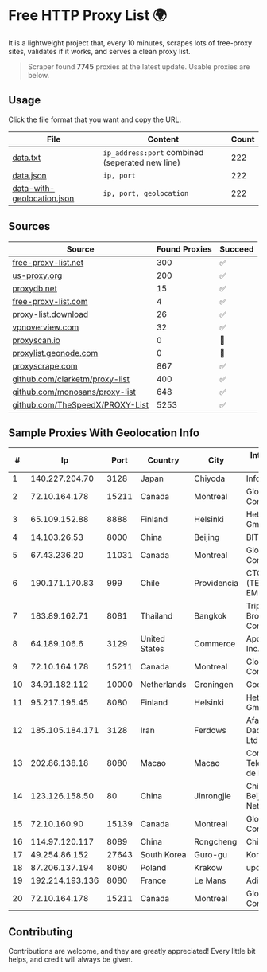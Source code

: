 
# Free HTTP Proxy List 🌍

It is a lightweight project that, every 10 minutes, scrapes lots of free-proxy sites, validates if it works, and serves a clean proxy list.


> Scraper found **7745** proxies at the latest update. Usable proxies are below.

## Usage

Click the file format that you want and copy the URL.


|File|Content|Count|
|----|-------|-----|
|[data.txt](https://raw.githubusercontent.com/themiralay/Proxy-List-World/master/data.txt)|`ip_address:port` combined (seperated new line)|222|
|[data.json](https://raw.githubusercontent.com/themiralay/Proxy-List-World/master/data.json)|`ip, port`|222|
|[data-with-geolocation.json](https://raw.githubusercontent.com/themiralay/Proxy-List-World/master/data-with-geolocation.json)|`ip, port, geolocation`|222|

## Sources

|Source|Found Proxies|Succeed|
|------|-------------|-------|
|[free-proxy-list.net](https://free-proxy-list.net)|300|✅|
|[us-proxy.org](https://www.us-proxy.org)|200|✅|
|[proxydb.net](http://proxydb.net)|15|✅|
|[free-proxy-list.com](https://free-proxy-list.com/?page=&port=&type%5B%5D=http&type%5B%5D=https&up_time=0&search=Search)|4|✅|
|[proxy-list.download](https://www.proxy-list.download/HTTP)|26|✅|
|[vpnoverview.com](https://vpnoverview.com/privacy/anonymous-browsing/free-proxy-servers)|32|✅|
|[proxyscan.io](https://www.proxyscan.io)|0|🚫|
|[proxylist.geonode.com](https://proxylist.geonode.com/api/proxy-list?limit=300&page=1&sort_by=lastChecked&sort_type=desc&protocols=http,https)|0|🚫|
|[proxyscrape.com](https://api.proxyscrape.com/v2/?request=displayproxies&protocol=http&timeout=10000&country=all&ssl=all&anonymity=all)|867|✅|
|[github.com/clarketm/proxy-list](https://raw.githubusercontent.com/clarketm/proxy-list/master/proxy-list-raw.txt)|400|✅|
|[github.com/monosans/proxy-list](https://raw.githubusercontent.com/monosans/proxy-list/main/proxies/http.txt)|648|✅|
|[github.com/TheSpeedX/PROXY-List](https://raw.githubusercontent.com/TheSpeedX/PROXY-List/master/http.txt)|5253|✅|


## Sample Proxies With Geolocation Info

|#|Ip|Port|Country|City|Internet Service Provider|
|-|--|----|-------|----|-------------------------|
|1|140.227.204.70|3128|Japan|Chiyoda|InfoSphere|
|2|72.10.164.178|15211|Canada|Montreal|GloboTech Communications|
|3|65.109.152.88|8888|Finland|Helsinki|Hetzner Online GmbH|
|4|14.103.26.53|8000|China|Beijing|BITNET|
|5|67.43.236.20|11031|Canada|Montreal|GloboTech Communications|
|6|190.171.170.83|999|Chile|Providencia|CTC. CORP S.A. (TELEFONICA EMPRESAS)|
|7|183.89.162.71|8081|Thailand|Bangkok|Triple T Broadband Public Company Limited|
|8|64.189.106.6|3129|United States|Commerce|Apogee Telecom Inc.|
|9|72.10.164.178|15211|Canada|Montreal|GloboTech Communications|
|10|34.91.182.112|10000|Netherlands|Groningen|Google LLC|
|11|95.217.195.45|8080|Finland|Helsinki|Hetzner Online GmbH|
|12|185.105.184.171|3128|Iran|Ferdows|Afagh Andish Dadeh Pardis Co. Ltd|
|13|202.86.138.18|8080|Macao|Macao|Companhia de Telecomunicacoes de Macau|
|14|123.126.158.50|80|China|Jinrongjie|China Unicom Beijing Province Network|
|15|72.10.160.90|15139|Canada|Montreal|GloboTech Communications|
|16|114.97.120.117|8089|China|Rongcheng|Chinanet|
|17|49.254.86.152|27643|South Korea|Guro-gu|Korea Telecom|
|18|87.206.137.194|8080|Poland|Krakow|upc.pl|
|19|192.214.193.136|8080|France|Le Mans|Adista SAS|
|20|72.10.164.178|15211|Canada|Montreal|GloboTech Communications|



## Contributing

Contributions are welcome, and they are greatly appreciated! Every
little bit helps, and credit will always be given.

